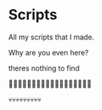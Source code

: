 # Scripts
All my scripts that I made.

Why are you even here?

theres nothing to find 

🐱‍👤🐱‍👤🐱‍👤🐱‍👤🐱‍👤🐱‍👤🐱‍👤🐱‍👤🐱‍👤

💀💀💀💀💀💀💀💀💀
